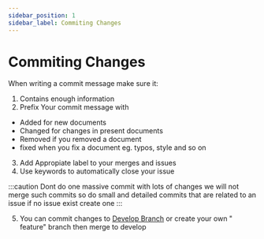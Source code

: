 ```yaml
---
sidebar_position: 1
sidebar_label: Commiting Changes
---
```

# Commiting Changes

When writing a commit message make sure it:

1. Contains enough information
2. Prefix Your commit message with

  - Added for new documents
  - Changed for changes in present documents
  - Removed if you removed a document
  - fixed when you fix a document eg. typos, style and so on

3. Add Appropiate label to your merges and issues
4. Use keywords to automatically close your issue

:::caution Dont do one massive commit with lots of changes we will not merge such commits so do small and detailed
commits that are related to an issue if no issue exist create one
:::

5. You can commit changes to [Develop Branch](https://gitlab.com/carelyo/docs/-/tree/develop/docs) or create your own "
  feature" branch then merge to develop